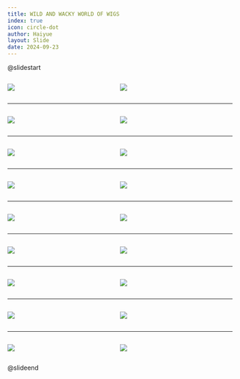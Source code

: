 ```yaml
---
title: WILD AND WACKY WORLD OF WIGS
index: true
icon: circle-dot
author: Haiyue
layout: Slide
date: 2024-09-23
---
```

 
@slidestart

<div style="display:flex">
<div style="flex:1">

![](/reading/english/Level-S/WILD%20AND%20WACKY%20WORLD%20OF%20WIGS/001.webp)
</div>
<div style="flex:1">

![](/reading/english/Level-S/WILD%20AND%20WACKY%20WORLD%20OF%20WIGS/002.webp)
</div>
</div>

---

<div style="display:flex">
<div style="flex:1">

![](/reading/english/Level-S/WILD%20AND%20WACKY%20WORLD%20OF%20WIGS/003.webp)
</div>
<div style="flex:1">

![](/reading/english/Level-S/WILD%20AND%20WACKY%20WORLD%20OF%20WIGS/004.webp)
</div>
</div>

---

<div style="display:flex">
<div style="flex:1">

![](/reading/english/Level-S/WILD%20AND%20WACKY%20WORLD%20OF%20WIGS/005.webp)
</div>
<div style="flex:1">

![](/reading/english/Level-S/WILD%20AND%20WACKY%20WORLD%20OF%20WIGS/006.webp)
</div>
</div>

---

<div style="display:flex">
<div style="flex:1">

![](/reading/english/Level-S/WILD%20AND%20WACKY%20WORLD%20OF%20WIGS/007.webp)
</div>
<div style="flex:1">

![](/reading/english/Level-S/WILD%20AND%20WACKY%20WORLD%20OF%20WIGS/008.webp)
</div>
</div>

---

<div style="display:flex">
<div style="flex:1">

![](/reading/english/Level-S/WILD%20AND%20WACKY%20WORLD%20OF%20WIGS/009.webp)
</div>
<div style="flex:1">

![](/reading/english/Level-S/WILD%20AND%20WACKY%20WORLD%20OF%20WIGS/010.webp)
</div>
</div>

---

<div style="display:flex">
<div style="flex:1">

![](/reading/english/Level-S/WILD%20AND%20WACKY%20WORLD%20OF%20WIGS/011.webp)
</div>
<div style="flex:1">

![](/reading/english/Level-S/WILD%20AND%20WACKY%20WORLD%20OF%20WIGS/012.webp)
</div>
</div>

---

<div style="display:flex">
<div style="flex:1">

![](/reading/english/Level-S/WILD%20AND%20WACKY%20WORLD%20OF%20WIGS/013.webp)
</div>
<div style="flex:1">

![](/reading/english/Level-S/WILD%20AND%20WACKY%20WORLD%20OF%20WIGS/014.webp)
</div>
</div>

---

<div style="display:flex">
<div style="flex:1">

![](/reading/english/Level-S/WILD%20AND%20WACKY%20WORLD%20OF%20WIGS/015.webp)
</div>
<div style="flex:1">

![](/reading/english/Level-S/WILD%20AND%20WACKY%20WORLD%20OF%20WIGS/016.webp)
</div>
</div>

---

<div style="display:flex">
<div style="flex:1">

![](/reading/english/Level-S/WILD%20AND%20WACKY%20WORLD%20OF%20WIGS/017.webp)
</div>
<div style="flex:1">

![](/reading/english/Level-S/WILD%20AND%20WACKY%20WORLD%20OF%20WIGS/018.webp)
</div>
</div>

@slideend